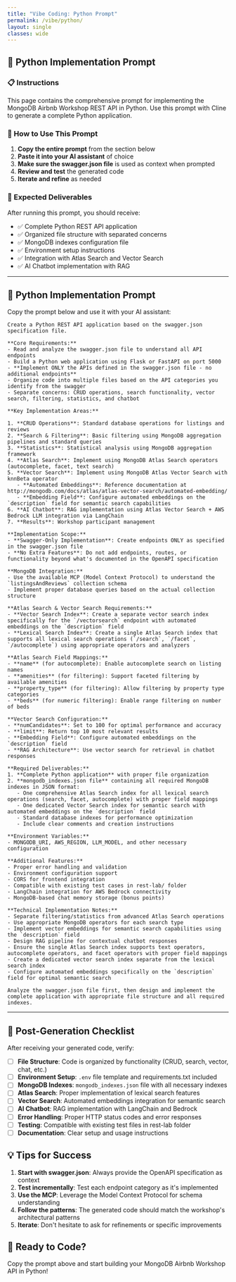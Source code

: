 ```yaml
---
title: "Vibe Coding: Python Prompt"
permalink: /vibe/python/
layout: single
classes: wide
---
```


## 🐍 Python Implementation Prompt

### 📋 Instructions

This page contains the comprehensive prompt for implementing the MongoDB Airbnb Workshop REST API in Python. Use this prompt with Cline to generate a complete Python application.

### 🎯 How to Use This Prompt

1. **Copy the entire prompt** from the section below
2. **Paste it into your AI assistant** of choice
3. **Make sure the swagger.json file** is used as context when prompted
4. **Review and test** the generated code
5. **Iterate and refine** as needed

### 📂 Expected Deliverables

After running this prompt, you should receive:
- ✅ Complete Python REST API application
- ✅ Organized file structure with separated concerns
- ✅ MongoDB indexes configuration file
- ✅ Environment setup instructions
- ✅ Integration with Atlas Search and Vector Search
- ✅ AI Chatbot implementation with RAG

---

## 🤖 Python Implementation Prompt

Copy the prompt below and use it with your AI assistant:

```
Create a Python REST API application based on the swagger.json specification file.

**Core Requirements:**
- Read and analyze the swagger.json file to understand all API endpoints
- Build a Python web application using Flask or FastAPI on port 5000
- **Implement ONLY the APIs defined in the swagger.json file - no additional endpoints**
- Organize code into multiple files based on the API categories you identify from the swagger
- Separate concerns: CRUD operations, search functionality, vector search, filtering, statistics, and chatbot

**Key Implementation Areas:**

1. **CRUD Operations**: Standard database operations for listings and reviews
2. **Search & Filtering**: Basic filtering using MongoDB aggregation pipelines and standard queries
3. **Statistics**: Statistical analysis using MongoDB aggregation framework
4. **Atlas Search**: Implement using MongoDB Atlas Search operators (autocomplete, facet, text search)
5. **Vector Search**: Implement using MongoDB Atlas Vector Search with knnBeta operator
   - **Automated Embeddings**: Reference documentation at http://mongodb.com/docs/atlas/atlas-vector-search/automated-embedding/
   - **Embedding Field**: Configure automated embeddings on the `description` field for semantic search capabilities
6. **AI Chatbot**: RAG implementation using Atlas Vector Search + AWS Bedrock LLM integration via LangChain
7. **Results**: Workshop participant management

**Implementation Scope:**
- **Swagger-Only Implementation**: Create endpoints ONLY as specified in the swagger.json file
- **No Extra Features**: Do not add endpoints, routes, or functionality beyond what's documented in the OpenAPI specification

**MongoDB Integration:**
- Use the available MCP (Model Context Protocol) to understand the `listingsAndReviews` collection schema
- Implement proper database queries based on the actual collection structure

**Atlas Search & Vector Search Requirements:**
- **Vector Search Index**: Create a separate vector search index specifically for the `/vectorsearch` endpoint with automated embeddings on the `description` field
- **Lexical Search Index**: Create a single Atlas Search index that supports all lexical search operations (`/search`, `/facet`, `/autocomplete`) using appropriate operators and analyzers

**Atlas Search Field Mappings:**
- **name** (for autocomplete): Enable autocomplete search on listing names
- **amenities** (for filtering): Support faceted filtering by available amenities  
- **property_type** (for filtering): Allow filtering by property type categories
- **beds** (for numeric filtering): Enable range filtering on number of beds

**Vector Search Configuration:**
- **numCandidates**: Set to 100 for optimal performance and accuracy
- **limit**: Return top 10 most relevant results
- **Embedding Field**: Configure automated embeddings on the `description` field
- **RAG Architecture**: Use vector search for retrieval in chatbot responses

**Required Deliverables:**
1. **Complete Python application** with proper file organization
2. **mongodb_indexes.json file** containing all required MongoDB indexes in JSON format:
   - One comprehensive Atlas Search index for all lexical search operations (search, facet, autocomplete) with proper field mappings
   - One dedicated Vector Search index for semantic search with automated embeddings on the `description` field
   - Standard database indexes for performance optimization
   - Include clear comments and creation instructions

**Environment Variables:**
- MONGODB_URI, AWS_REGION, LLM_MODEL, and other necessary configuration

**Additional Features:**
- Proper error handling and validation
- Environment configuration support
- CORS for frontend integration
- Compatible with existing test cases in rest-lab/ folder
- LangChain integration for AWS Bedrock connectivity
- MongoDB-based chat memory storage (bonus points)

**Technical Implementation Notes:**
- Separate filtering/statistics from advanced Atlas Search operations
- Use appropriate MongoDB operators for each search type
- Implement vector embeddings for semantic search capabilities using the `description` field
- Design RAG pipeline for contextual chatbot responses
- Ensure the single Atlas Search index supports text operators, autocomplete operators, and facet operators with proper field mappings
- Create a dedicated vector search index separate from the lexical search index
- Configure automated embeddings specifically on the `description` field for optimal semantic search

Analyze the swagger.json file first, then design and implement the complete application with appropriate file structure and all required indexes.
```

---

## 🔧 Post-Generation Checklist

After receiving your generated code, verify:

- [ ] **File Structure**: Code is organized by functionality (CRUD, search, vector, chat, etc.)
- [ ] **Environment Setup**: `.env` file template and requirements.txt included
- [ ] **MongoDB Indexes**: `mongodb_indexes.json` file with all necessary indexes
- [ ] **Atlas Search**: Proper implementation of lexical search features
- [ ] **Vector Search**: Automated embeddings integration for semantic search
- [ ] **AI Chatbot**: RAG implementation with LangChain and Bedrock
- [ ] **Error Handling**: Proper HTTP status codes and error responses
- [ ] **Testing**: Compatible with existing test files in rest-lab folder
- [ ] **Documentation**: Clear setup and usage instructions

## 💡 Tips for Success

1. **Start with swagger.json**: Always provide the OpenAPI specification as context
2. **Test incrementally**: Test each endpoint category as it's implemented
3. **Use the MCP**: Leverage the Model Context Protocol for schema understanding
4. **Follow the patterns**: The generated code should match the workshop's architectural patterns
5. **Iterate**: Don't hesitate to ask for refinements or specific improvements

## 🚀 Ready to Code?

Copy the prompt above and start building your MongoDB Airbnb Workshop API in Python!

